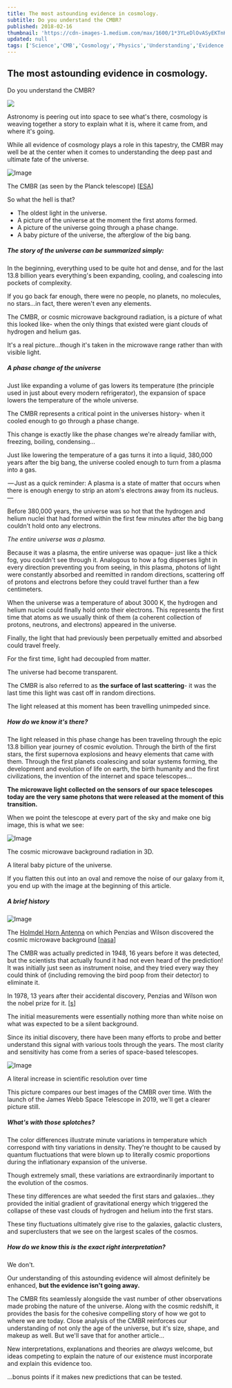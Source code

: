 ```yaml
---
title: The most astounding evidence in cosmology.
subtitle: Do you understand the CMBR?
published: 2018-02-16
thumbnail: 'https://cdn-images-1.medium.com/max/1600/1*3YLeDlOvASyEKTnKR0t8VQ.png'
updated: null
tags: ['Science','CMB','Cosmology','Physics','Understanding','Evidence']
---
```

## The most astounding evidence in cosmology.

Do you understand the CMBR?

![](https://cdn-images-1.medium.com/max/1600/1*3YLeDlOvASyEKTnKR0t8VQ.png)

Astronomy is peering out into space to see what's there, cosmology is weaving together a story to explain what it is, where it came from, and where it's going.

While all evidence of cosmology plays a role in this tapestry, the CMBR may well be at the center when it comes to understanding the deep past and ultimate fate of the universe.

![Image](https://cdn-images-1.medium.com/max/2000/1*Lx0BTckbw0hP_TCVxLWwXQ.jpeg)

The CMBR (as seen by the Planck telescope) [[ESA](http://www.esa.int/spaceinimages/Images/2013/03/Planck_CMB)]

So what the hell is that?

- The oldest light in the universe.
- A picture of the universe at the moment the first atoms formed.
- A picture of the universe going through a phase change.
- A baby picture of the universe, the afterglow of the big bang.

##### **The story of the universe can be summarized simply:**

In the beginning, everything used to be quite hot and dense, and for the last 13.8 billion years everything's been expanding, cooling, and coalescing into pockets of complexity.

If you go back far enough, there were no people, no planets, no molecules, no stars…in fact, there weren't even any elements.

The CMBR, or cosmic microwave background radiation, is a picture of what this looked like- when the only things that existed were giant clouds of hydrogen and helium gas.

It's a real picture…though it's taken in the microwave range rather than with visible light.

##### A phase change of the universe

Just like expanding a volume of gas lowers its temperature (the principle used in just about every modern refrigerator), the expansion of space lowers the temperature of the whole universe.

The CMBR represents a critical point in the universes history- when it cooled enough to go through a phase change.

This change is exactly like the phase changes we're already familiar with, freezing, boiling, condensing…

Just like lowering the temperature of a gas turns it into a liquid, 380,000 years after the big bang, the universe cooled enough to turn from a plasma into a gas.

 — Just as a quick reminder: A plasma is a state of matter that occurs when there is enough energy to strip an atom's electrons away from its nucleus. — 

Before 380,000 years, the universe was so hot that the hydrogen and helium nuclei that had formed within the first few minutes after the big bang couldn't hold onto any electrons.

_The entire universe was a plasma._

Because it was a plasma, the entire universe was opaque- just like a thick fog, you couldn't see through it. Analogous to how a fog disperses light in every direction preventing you from seeing, in this plasma, photons of light were constantly absorbed and reemitted in random directions, scattering off of protons and electrons before they could travel further than a few centimeters.

When the universe was a temperature of about 3000 K, the hydrogen and helium nuclei could finally hold onto their electrons. This represents the first time that atoms as we usually think of them (a coherent collection of protons, neutrons, and electrons) appeared in the universe.

Finally, the light that had previously been perpetually emitted and absorbed could travel freely.

For the first time, light had decoupled from matter.

The universe had become transparent.

The CMBR is also referred to as **the surface of last scattering**- it was the last time this light was cast off in random directions.

The light released at this moment has been travelling unimpeded since. 

##### **How do we know it's there?**

The light released in this phase change has been traveling through the epic 13.8 billion year journey of cosmic evolution. Through the birth of the first stars, the first supernova explosions and heavy elements that came with them. Through the first planets coalescing and solar systems forming, the development and evolution of life on earth, the birth humanity and the first civilizations, the invention of the internet and space telescopes…

**The microwave light collected on the sensors of our space telescopes today are the very same photons that were released at the moment of this transition.**

When we point the telescope at every part of the sky and make one big image, this is what we see:

![Image](https://cdn-images-1.medium.com/max/1600/1*ghmBtESSKYKut9gnDOYMWg.gif)

The cosmic microwave background radiation in 3D.

A literal baby picture of the universe.

If you flatten this out into an oval and remove the noise of our galaxy from it, you end up with the image at the beginning of this article.

##### A brief history

![Image](https://cdn-images-1.medium.com/max/1200/1*L3BtLdIHE8LbD7WvASh2SA.jpeg)

The [Holmdel Horn Antenna](https://en.wikipedia.org/wiki/Holmdel_Horn_Antenna) on which Penzias and Wilson discovered the cosmic microwave background [[nasa](https://en.wikipedia.org/wiki/File:Horn_Antenna-in_Holmdel,_New_Jersey.jpeg)]

The CMBR was actually predicted in 1948, 16 years before it was detected, but the scientists that actually found it had not even heard of the prediction! It was initially just seen as instrument noise, and they tried every way they could think of (including  removing the bird poop from their detector) to eliminate it.

In 1978, 13 years after their accidental discovery, Penzias and Wilson won the nobel prize for it. [[s](http://%22The%20Nobel%20Prize%20in%20Physics%201978%22.%20Nobel%20Foundation.%201978.%20Retrieved%202009-01-08.)]

The initial measurements were essentially nothing more than white noise on what was expected to be a silent background. 

Since its initial discovery, there have been many efforts to probe and better understand this signal with various tools through the years. The most clarity and sensitivity has come from a series of space-based telescopes.

![Image](https://cdn-images-1.medium.com/max/1600/1*UJj1ctNa-vf5UwJsWDBLTQ.jpeg)

A literal increase in scientific resolution over time

This picture compares our best images of the CMBR over time. With the launch of the James Webb Space Telescope in 2019, we'll get a clearer picture still.

##### **What's with those splotches?**

The color differences illustrate minute variations in temperature which correspond with tiny variations in density. They're thought to be caused by quantum fluctuations that were blown up to literally cosmic proportions during the inflationary expansion of the universe.

Though extremely small, these variations are extraordinarily important to the evolution of the cosmos.

These tiny differences are what seeded the first stars and galaxies…they provided the initial gradient of gravitational energy which triggered the collapse of these vast clouds of hydrogen and helium into the first stars. 

These tiny fluctuations ultimately give rise to the galaxies, galactic clusters, and superclusters that we see on the largest scales of the cosmos.

##### **How do we know this is the exact right interpretation?**

We don't.

Our understanding of this astounding evidence will almost definitely be enhanced, **but the evidence isn't going away.**

The CMBR fits seamlessly alongside the vast number of other observations made probing the nature of the universe. Along with the cosmic redshift, it provides the basis for the cohesive compelling story of how we got to where we are today. Close analysis of the CMBR reinforces our understanding of not only the age of the universe, but it's size,  shape, and makeup as well. But we'll save that for another article…

New interpretations, explanations and theories are _always_ welcome, but ideas competing to explain the nature of our existence must incorporate and explain this evidence too. 

…bonus points if it makes new predictions that can be tested.
